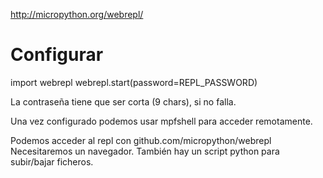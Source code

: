 http://micropython.org/webrepl/



# Configurar
import webrepl
webrepl.start(password=REPL_PASSWORD)

La contraseña tiene que ser corta (9 chars), si no falla.


Una vez configurado podemos usar mpfshell para acceder remotamente.


Podemos acceder al repl con github.com/micropython/webrepl
Necesitaremos un navegador.
También hay un script python para subir/bajar ficheros.
